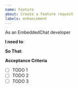 ```yaml
---
name: Feature
about: Create a feature request
labels: enhancement
---
```


As an EmbeddedChat developer

**I need to**:

**So That**:

**Acceptance Criteria**

- [ ] TODO 1
- [ ] TODO 2
- [ ] TODO 3
